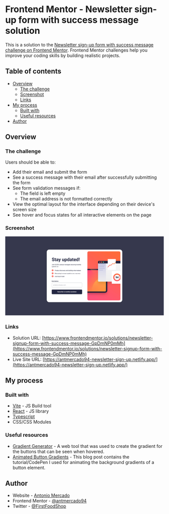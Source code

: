 # Frontend Mentor - Newsletter sign-up form with success message solution

This is a solution to the [Newsletter sign-up form with success message challenge on Frontend Mentor](https://www.frontendmentor.io/challenges/newsletter-signup-form-with-success-message-3FC1AZbNrv). Frontend Mentor challenges help you improve your coding skills by building realistic projects.

## Table of contents

- [Overview](#overview)
  - [The challenge](#the-challenge)
  - [Screenshot](#screenshot)
  - [Links](#links)
- [My process](#my-process)
  - [Built with](#built-with)
  - [Useful resources](#useful-resources)
- [Author](#author)

## Overview

### The challenge

Users should be able to:

- Add their email and submit the form
- See a success message with their email after successfully submitting the form
- See form validation messages if:
  - The field is left empty
  - The email address is not formatted correctly
- View the optimal layout for the interface depending on their device's screen size
- See hover and focus states for all interactive elements on the page

### Screenshot

![](./screenshot.jpg)

### Links

- Solution URL: [https://www.frontendmentor.io/solutions/newsletter-signup-form-with-success-message-GpDmNP0mMh](https://www.frontendmentor.io/solutions/newsletter-signup-form-with-success-message-GpDmNP0mMh)
- Live Site URL: [https://antmercado94-newsletter-sign-up.netlify.app/](https://antmercado94-newsletter-sign-up.netlify.app/)

## My process

### Built with

- [Vite](https://vitejs.dev/) - JS Build tool
- [React](https://reactjs.org/) - JS library
- [Typescript](https://www.typescriptlang.org/)
- CSS/CSS Modules

### Useful resources

- [Gradient Generator](https://mycolor.space/gradient?ori=to+right&hex=%23FF5379&hex2=%23FF693E&sub=1) - A web tool that was used to create the gradient for the buttons that can be seen when hovered.
- [Animated Button Gradients](https://codyhouse.co/nuggets/animated-button-gradients) - This blog post contains the tutorial/CodePen I used for animating the background gradients of a button element.

## Author

- Website - [Antonio Mercado](https://amdev.work)
- Frontend Mentor - [@antmercado94](https://www.frontendmentor.io/profile/antmercado94)
- Twitter - [@FirstFoodShop](https://www.twitter.com/firstfoodshop)
